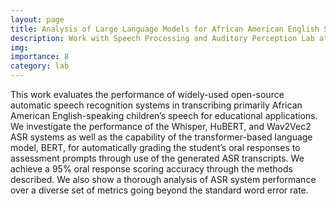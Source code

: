 ```yaml
---
layout: page
title: Analysis of Large Language Models for African American English Speaking Children’s Oral Language Assessment 
description: Work with Speech Processing and Auditory Perception Lab at UCLA
img: 
importance: 8
category: lab
---
```


This work evaluates the performance of widely-used open-source automatic speech recognition systems in transcribing primarily African American English-speaking children’s speech for educational applications. We investigate the performance of the Whisper, HuBERT, and Wav2Vec2 ASR systems as well as the capability of the transformer-based language model, BERT, for automatically grading the student’s oral responses to assessment prompts through use of the generated ASR transcripts. We achieve a 95% oral response scoring accuracy through the methods described. We also show a thorough analysis of ASR system performance over a diverse set of metrics going beyond the standard word error rate.